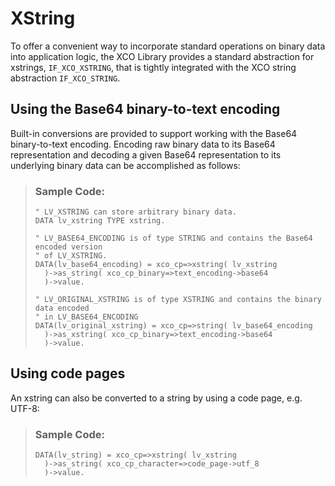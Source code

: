 <!-- loio0c7aa6642b294709abcc0e3de0488f1a -->

# XString

To offer a convenient way to incorporate standard operations on binary data into application logic, the XCO Library provides a standard abstraction for xstrings, `IF_XCO_XSTRING`, that is tightly integrated with the XCO string abstraction `IF_XCO_STRING`.



## Using the Base64 binary-to-text encoding

Built-in conversions are provided to support working with the Base64 binary-to-text encoding. Encoding raw binary data to its Base64 representation and decoding a given Base64 representation to its underlying binary data can be accomplished as follows:

> ### Sample Code:  
> ```abap
> " LV_XSTRING can store arbitrary binary data.
> DATA lv_xstring TYPE xstring.
> 
> " LV_BASE64_ENCODING is of type STRING and contains the Base64 encoded version
> " of LV_XSTRING.
> DATA(lv_base64_encoding) = xco_cp=>xstring( lv_xstring
>   )->as_string( xco_cp_binary=>text_encoding->base64
>   )->value.
> 
> " LV_ORIGINAL_XSTRING is of type XSTRING and contains the binary data encoded
> " in LV_BASE64_ENCODING
> DATA(lv_original_xstring) = xco_cp=>string( lv_base64_encoding
>   )->as_xstring( xco_cp_binary=>text_encoding->base64
>   )->value.
> ```



<a name="loio0c7aa6642b294709abcc0e3de0488f1a__section_fhr_f53_wrb"/>

## Using code pages

An xstring can also be converted to a string by using a code page, e.g. UTF-8:

> ### Sample Code:  
> ```abap
> DATA(lv_string) = xco_cp=>xstring( lv_xstring
>   )->as_string( xco_cp_character=>code_page->utf_8
>   )->value.
> ```

